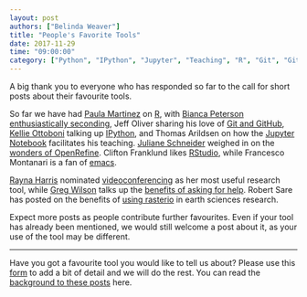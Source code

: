 ```yaml
---
layout: post
authors: ["Belinda Weaver"]
title: "People's Favorite Tools"
date: 2017-11-29
time: "09:00:00"
category: ["Python", "IPython", "Jupyter", "Teaching", "R", "Git", "GitHub", "Videoconferencing", "emacs", "RStudio", "rasterio"]
---
```


A big thank you to everyone who has responded so far to the call for short posts about their favourite tools.

So far we have had [Paula Martinez](https://twitter.com/orchid00) on [R](https://software-carpentry.org/blog/2017/10/my-fave-tool.html), with [Bianca Peterson](https://twitter.com/BinxiePeterson) [enthusiastically seconding](https://software-carpentry.org/blog/2017/11/bianca-fave.html), Jeff Oliver sharing his love of [Git and GitHub](https://software-carpentry.org/blog/2017/10/oliver-fave.html),
[Kellie Ottoboni](https://twitter.com/kellieotto) talking up [IPython](https://software-carpentry.org/blog/2017/10/ottoboni-fave.html), and Thomas Arildsen on 
how the [Jupyter Notebook](https://software-carpentry.org/blog/2017/10/arildsen-fave.html) facilitates his teaching. [Juliane Schneider](https://twitter.com/JulianeS) weighed in on the [wonders of OpenRefine](https://software-carpentry.org/blog/2017/10/schneider-fave.html). Clifton Franklund likes [RStudio](https://software-carpentry.org/blog/2017/11/franklund.html), while Francesco Montanari is a fan of [emacs](https://software-carpentry.org/blog/2017/11/fm-fave-tool.html). 

[Rayna Harris](https://twitter.com/raynamharris) nominated [videoconferencing](https://software-carpentry.org/blog/2017/11/harris-fave.html) as her most useful research tool, while [Greg Wilson](https://twitter.com/gvwilson) talks up the [benefits of asking for help](https://software-carpentry.org/blog/2017/11/asking-for-help.html). Robert Sare has posted on the benefits of [using rasterio](http://www.datacarpentry.org/blog/sare-favorite/) in earth sciences research.

Expect more posts as people contribute further favourites. Even if your tool has already been mentioned, we would still welcome a post about it,
as your use of the tool may be different. 

---

Have you got a favourite tool you would like to tell us about? 
Please use this [form](https://docs.google.com/forms/d/e/1FAIpQLSeiu5NzJsLxYueaQrNn_qKbaa5JR2Sz12CeCRyedKQxwb54Dw/viewform) 
to add a bit of detail and we will do the rest. You can read the [background to these posts](https://software-carpentry.org/blog/2017/10/fave-tools.html) here.

